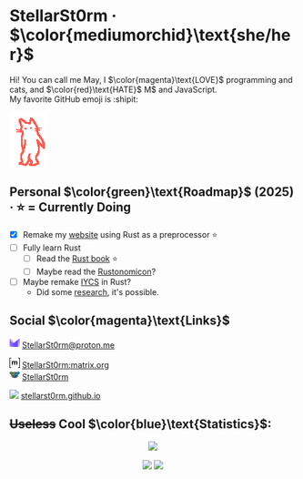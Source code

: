 # StellarSt0rm · $\color{mediumorchid}\text{she/her}$
Hi! You can call me May, I $\color{magenta}\text{LOVE}$ programming and cats, and $\color{red}\text{HATE}$ M$ and JavaScript. \
My favorite GitHub emoji is :shipit:

<img title="GIF made by @owiebrainhurts on YT" src="images/cat-griddy.gif" />

## Personal $\color{green}\text{Roadmap}$ (2025) · ⭐ = Currently Doing
- [x] Remake my [website](https://github.com/StellarSt0rm/stellarst0rm.github.io) using Rust as a preprocessor ⭐
- [ ] Fully learn Rust
  - [ ] Read the [Rust book](https://rust-book.cs.brown.edu) ⭐
  - [ ] Maybe read the [Rustonomicon](https://doc.rust-lang.org/nomicon/intro.html)?
- [ ] Maybe remake [IYCS](https://github.com/StellarSt0rm/IYCS) in Rust?
  - Did some [research](https://github.com/bonomat/rust-wasm-firefox-extension), it's possible.

## Social $\color{magenta}\text{Links}$
<img src="images/Proton.svg" height="18"> [StellarSt0rm@proton.me](mailto:StellarSt0rm@proton.me)

<img src="images/Matrix.svg" height="18"> [StellarSt0rm:matrix.org](https://matrix.to/#/@stellarst0rm:matrix.org) \
<img src="images/Lemmy.png" height="18"> [StellarSt0rm](https://lemmy.world/u/StellarSt0rm)

<img src="images/Web.png" height="18"> [stellarst0rm.github.io](https://stellarst0rm.github.io)

## ~~Useless~~ Cool $\color{blue}\text{Statistics}$:
<p align="center">
  <!-- Stats -->
  <img height=200
    src="http://github-profile-summary-cards.vercel.app/api/cards/profile-details?username=StellarSt0rm&theme=transparent"
  />
  
  <!-- Top Langs. JavaScript excluded because i hate JavaScript. -->
  <p align="center">
    <img height=200
      src="http://github-profile-summary-cards.vercel.app/api/cards/repos-per-language?username=StellarSt0rm&theme=transparent&exclude=JavaScript"
    />
    <img height=200
      src="http://github-profile-summary-cards.vercel.app/api/cards/most-commit-language?username=StellarSt0rm&theme=transparent&exclude=JavaScript"
    />
  </p>
</p>
